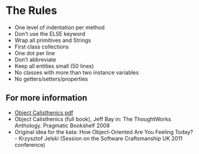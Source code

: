 ﻿# The Rules
- One level of indentation per method
- Don’t use the ELSE keyword
- Wrap all primitives and Strings
- First class collections
- One dot per line
- Don’t abbreviate
- Keep all entities small (50 lines)
- No classes with more than two instance variables
- No getters/setters/properties


## For more information

- [Object Calisthenics pdf](http://www.cs.helsinki.fi/u/luontola/tdd-2009/ext/ObjectCalisthenics.pdf)
- Object Calisthenics (full book), Jeff Bay in: The ThoughtWorks Anthology. Pragmatic Bookshelf 2008
- Original idea for the kata: How Object-Oriented Are You Feeling Today? - Krzysztof Jelski (Session on the Software Craftsmanship UK 2011 conference)
